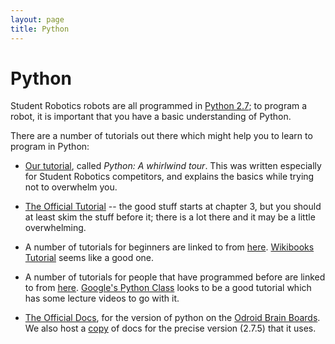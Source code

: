 ```yaml
---
layout: page
title: Python
---
```


Python
======

Student Robotics robots are all programmed in [Python 2.7](http://www.python.org); 
to program a robot, it is important that you have a basic understanding of Python. 

There are a number of tutorials out there which might help you to learn to program in Python:

* [Our tutorial](/docs/tutorials/python), called _Python: A whirlwind tour_.
    This was written especially for Student Robotics competitors,
    and explains the basics while trying not to overwhelm you.

* [The Official Tutorial](http://docs.python.org/tutorial/) -- the good stuff starts at chapter 3,
    but you should at least skim the stuff before it;
    there is a lot there and it may be a little overwhelming.

* A number of tutorials for beginners are linked to from [here](http://wiki.python.org/moin/BeginnersGuide/NonProgrammers).
    [Wikibooks Tutorial](https://en.wikibooks.org/wiki/Non-Programmer%27s_Tutorial_for_Python_2.6) seems like a good one.

* A number of tutorials for people that have programmed before are linked to from [here](http://wiki.python.org/moin/BeginnersGuide/Programmers).
    [Google's Python Class](https://developers.google.com/edu/python) looks to be a good tutorial which has some lecture videos to go with it.

* [The Official Docs](http://docs.python.org/2.7/), for the version of python on the [Odroid Brain Boards](/docs/kit/brain_board).
    We also host a [copy](/docs/python) of docs for the precise version (2.7.5) that it uses.
